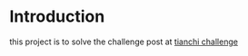 # Introduction

this project is to solve the challenge post at [tianchi challenge](https://tianchi.aliyun.com/competition/entrance/532164)

#
